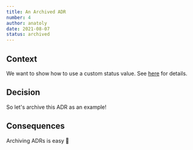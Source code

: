 ```yaml
---
title: An Archived ADR
number: 4
author: anatoly
date: 2021-08-07
status: archived
---
```


## Context

We want to show how to use a custom status value. See [here](/customize/status/) for details. 

## Decision

So let's archive this ADR as an example!

## Consequences

Archiving ADRs is easy 🙂
